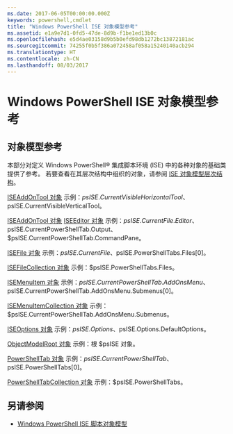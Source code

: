 ```yaml
---
ms.date: 2017-06-05T00:00:00.000Z
keywords: powershell,cmdlet
title: "Windows PowerShell ISE 对象模型参考"
ms.assetid: e1a9e7d1-0fd5-47de-8d9b-f1be1ed13b0c
ms.openlocfilehash: e5d4ae03158d9b5b0efd98db1272bc13872181ac
ms.sourcegitcommit: 74255f0b5f386a072458af058a15240140acb294
ms.translationtype: HT
ms.contentlocale: zh-CN
ms.lasthandoff: 08/03/2017
---
```

# <a name="windows-powershell-ise-object-model-reference"></a>Windows PowerShell ISE 对象模型参考
  
## <a name="object-model-reference"></a>对象模型参考
 本部分对定义 Windows PowerShell® 集成脚本环境 (ISE) 中的各种对象的基础类提供了参考。 若要查看在其层次结构中组织的对象，请参阅 [ISE 对象模型层次结构](The-ISE-Object-Model-Hierarchy.md)。

 [ISEAddOnTool 对象](The-ISEAddOnTool-Object.md) 示例：$psISE.CurrentVisibleHorizontalTool、$psISE.CurrentVisibleVerticalTool。

 [ISEAddOnTool 对象](The-ISEAddOnTool-Object.md) [ISEEditor 对象](The-ISEEditor-Object.md) 示例：$psISE.CurrentFile.Editor、$psISE.CurrentPowerShellTab.Output、$psISE.CurrentPowerShellTab.CommandPane。

 [ISEFile 对象](The-ISEFile-Object.md) 示例：$psISE.CurrentFile、$psISE.PowerShellTabs.Files\[0\]。

 [ISEFileCollection 对象](The-ISEFileCollection-Object.md) 示例：$psISE.PowerShellTabs.Files。

 [ISEMenuItem 对象](The-ISEMenuItem-Object.md) 示例：$psISE.CurrentPowerShellTab.AddOnsMenu、$psISE.CurrentPowerShellTab.AddOnsMenu.Submenus\[0\]。

 [ISEMenuItemCollection 对象](The-ISEMenuItemCollection-Object.md) 示例：$psISE.CurrentPowerShellTab.AddOnsMenu.Submenus。

 [ISEOptions 对象](The-ISEOptions-Object.md) 示例：$psISE.Options、$psISE.Options.DefaultOptions。

 [ObjectModelRoot 对象](The-ObjectModelRoot-Object.md) 示例：根 $psISE 对象。

 [PowerShellTab 对象](The-PowerShellTab-Object.md) 示例：$psISE.CurrentPowerShellTab、$psISE.PowerShellTabs\[0\]。

 [PowerShellTabCollection 对象](The-PowerShellTabCollection-Object.md) 示例：$psISE.PowerShellTabs。

## <a name="see-also"></a>另请参阅
- [Windows PowerShell ISE 脚本对象模型](The-Windows-PowerShell-ISE-Scripting-Object-Model.md)

  
